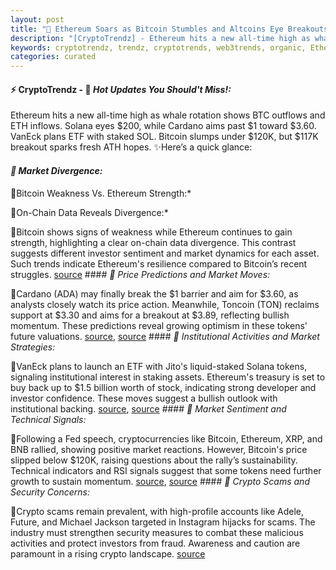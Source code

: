 ```yaml
---
layout: post
title: "🌅 Ethereum Soars as Bitcoin Stumbles and Altcoins Eye Breakouts"
description: "[CryptoTrendz] - Ethereum hits a new all-time high as whale rotation shows BTC outflows and ETH inflows. Solana eyes $200, while Cardano aims past $1 toward $3.60. VanEck plans ETF with staked SOL. Bitcoin slumps under $120K, but $117K breakout sparks fresh ATH hopes."
keywords: cryptotrendz, trendz, cryptotrends, web3trends, organic, Ethereum, XRP, Bitcoin, Market, Crypto
categories: curated
---
```


#### ⚡ CryptoTrendz - 📌 *Hot Updates You Should't Miss!:*

Ethereum hits a new all-time high as whale rotation shows BTC outflows and ETH inflows. Solana eyes $200, while Cardano aims past $1 toward $3.60. VanEck plans ETF with staked SOL. Bitcoin slumps under $120K, but $117K breakout sparks fresh ATH hopes. ✨Here’s a quick glance:


#### *🔖  Market Divergence:*  

🔹Bitcoin Weakness Vs. Ethereum Strength:*  

🔹On-Chain Data Reveals Divergence:*  

🔹Bitcoin shows signs of weakness while Ethereum continues to gain strength, highlighting a clear on-chain data divergence. This contrast suggests different investor sentiment and market dynamics for each asset. Such trends indicate Ethereum's resilience compared to Bitcoin’s recent struggles. [source](https://s.avyag.com/p5as) #### *🔖  Price Predictions and Market Moves:*  

🔹Cardano (ADA) may finally break the $1 barrier and aim for $3.60, as analysts closely watch its price action. Meanwhile, Toncoin (TON) reclaims support at $3.30 and aims for a breakout at $3.89, reflecting bullish momentum. These predictions reveal growing optimism in these tokens' future valuations. [source](https://s.avyag.com/cpsy), [source](https://s.avyag.com/zr4l) #### *🔖  Institutional Activities and Market Strategies:*  

🔹VanEck plans to launch an ETF with Jito's liquid-staked Solana tokens, signaling institutional interest in staking assets. Ethereum's treasury is set to buy back up to $1.5 billion worth of stock, indicating strong developer and investor confidence. These moves suggest a bullish outlook with institutional backing. [source](https://s.avyag.com/ldga), [source](https://s.avyag.com/vlg9) #### *🔖  Market Sentiment and Technical Signals:*  

🔹Following a Fed speech, cryptocurrencies like Bitcoin, Ethereum, XRP, and BNB rallied, showing positive market reactions. However, Bitcoin's price slipped below $120K, raising questions about the rally’s sustainability. Technical indicators and RSI signals suggest that some tokens need further growth to sustain momentum. [source](https://s.avyag.com/5jnx), [source](https://s.avyag.com/3muf) #### *🔖  Crypto Scams and Security Concerns:*  

🔹Crypto scams remain prevalent, with high-profile accounts like Adele, Future, and Michael Jackson targeted in Instagram hijacks for scams. The industry must strengthen security measures to combat these malicious activities and protect investors from fraud. Awareness and caution are paramount in a rising crypto landscape. [source](https://s.avyag.com/3z4w)